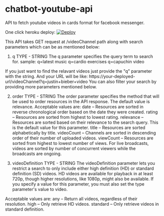 # chatbot-youtube-api
API to fetch youtube videos in cards format for facebook messenger.

One click heroku deploy:
[![Deploy](https://www.herokucdn.com/deploy/button.svg)](https://heroku.com/deploy)

This API takes GET request at /videoChannel path along with search parameters which can be as mentioned below:

1. q
TYPE - STRING
The q parameter specifies the query term to search for.
sample: q=latest music
        q=cardio exercises
        q=capuchin video
        
If you just want to find the relavant videos just provide the "q" parameter with the string. And your URL will be like:
https://your-deployed-url/videoChannel?q=justin+bieber+video
You can also filter your search by providing more parameters mentioned below.
        
2. order
TYPE - STRING
The order parameter specifies the method that will be used to order resources in the API response. The default value is relevance.
Acceptable values are:
  date – Resources are sorted in reverse chronological order based on the date they were created.
  rating – Resources are sorted from highest to lowest rating.
  relevance – Resources are sorted based on their relevance to the search query. This is the default value for this parameter.
  title – Resources are sorted alphabetically by title.
  videoCount – Channels are sorted in descending order of their number of uploaded videos.
  viewCount – Resources are sorted from highest to lowest number of views. For live broadcasts, videos are sorted by number of concurrent   viewers while the broadcasts are ongoing.
  
3. videoDefinition
TYPE - STRING
The videoDefinition parameter lets you restrict a search to only include either high definition (HD) or standard definition (SD) videos. HD videos are available for playback in at least 720p, though higher resolutions, like 1080p, might also be available. If you specify a value for this parameter, you must also set the type parameter's value to video.

Acceptable values are:
any – Return all videos, regardless of their resolution.
high – Only retrieve HD videos.
standard – Only retrieve videos in standard definition.
